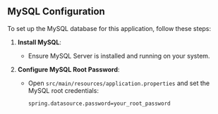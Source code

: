 
## MySQL Configuration

To set up the MySQL database for this application, follow these steps:

1. **Install MySQL**:
   - Ensure MySQL Server is installed and running on your system.

2. **Configure MySQL Root Password**:
   - Open `src/main/resources/application.properties` and set the MySQL root credentials:
     ```properties
     spring.datasource.password=your_root_password

